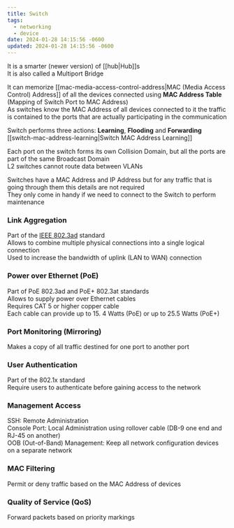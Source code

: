 ```yaml
---
title: Switch
tags:
  - networking
  - device
date: 2024-01-28 14:15:56 -0600
updated: 2024-01-28 14:15:56 -0600
---
```


It is a smarter (newer version) of [[hub|Hub]]s  
It is also called a Multiport Bridge

It can memorize [[mac-media-access-control-address|MAC (Media Access Control) Address]] of all the devices connected using **MAC Address Table** (Mapping of Switch Port to MAC Address)  
As switches know the MAC Address of all devices connected to it the traffic is contained to the ports that are actually participating in the communication


Switch performs three actions: **Learning**, **Flooding** and **Forwarding**  
[[switch-mac-address-learning|Switch MAC Address Learning]]

Each port on the switch forms its own Collision Domain, but all the ports are part of the same Broadcast Domain  
L2 switches cannot route data between VLANs

Switches have a MAC Address and IP Address but for any traffic that is going through them this details are not required  
They only come in handy if we need to connect to the Switch to perform maintenance

### Link Aggregation
Part of the <u>IEEE 802.3ad</u> standard  
Allows to combine multiple physical connections into a single logical connection  
Used to increase the bandwidth of uplink (LAN to WAN) connection

### Power over Ethernet (PoE)
Part of PoE 802.3ad and PoE+ 802.3at standards  
Allows to supply power over Ethernet cables  
Requires CAT 5 or higher copper cable  
Each cable can provide up to 15. 4 Watts (PoE) or up to 25.5 Watts (PoE+)  

### Port Monitoring (Mirroring)
Makes a copy of all traffic destined for one port to another port

### User Authentication
Part of the 802.1x standard  
Require users to authenticate before gaining access to the network

### Management Access
SSH: Remote Administration  
Console Port: Local Administration using rollover cable (DB-9 one end and RJ-45 on another)  
OOB (Out-of-Band) Management: Keep all network configuration devices on a separate network

### MAC Filtering
Permit or deny traffic based on the MAC Address of devices

### Quality of Service (QoS)
Forward packets based on priority markings
